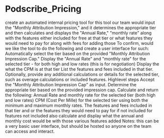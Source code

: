 # Podscribe_Pricing


create an automated internal pricing tool
for this tool our team would input the "Monthly Attribution Impression," and it determines the appropriate tier and then calculates and displays the "Annual Rate," "monthly rate" along with the features either included for free at that tier or what features they would need to pay for along with  fees for adding those
To confirm, would we like the tool to do the following and create a user interface for such:
Automatically select the tier based on the provided "Monthly Attribution Impression Cap."
Display the "Annual Rate" and "monthly rate" for the selected tier - for both high and low rates (this is for negotiation)
Display the what the CPM is at that tier
List the features and fees included in that tier.
Optionally, provide any additional calculations or details for the selected tier, such as overage calculations or included features.
Highlevel steps
Accept the "Monthly Attribution Impression Cap" as input.
Determine the appropriate tier based on the provided impression cap.
Calculate and return the following: Annual Rate and monthly rate for the selected tier (both high and low rates)
CPM (Cost Per Mille) for the selected tier using both the minimum and maximum monthly rates.
The features and fees included in that tier and or the features they would need to pay for if not included
for features not included also calculate and display what the annual and monthly cost would be with those various features added
Notes: this can be a very basic user interface, but should be hosted so anyone on the team can access and interact.
